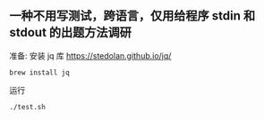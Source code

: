 ## 一种不用写测试，跨语言，仅用给程序 stdin 和 stdout 的出题方法调研

准备: 安装 jq 库 https://stedolan.github.io/jq/
```
brew install jq
```

运行
```
./test.sh
```
